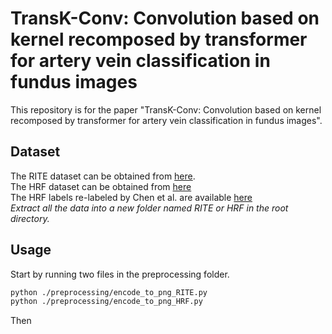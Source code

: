 # TransK-Conv: Convolution based on kernel recomposed by transformer for artery vein classification in fundus images
This repository is for the paper "TransK-Conv: Convolution based on kernel recomposed by transformer for artery vein classification in fundus images".
## Dataset
The RITE dataset can be obtained from [here](https://medicine.uiowa.edu/eye/rite-dataset).<br>
The HRF dataset can be obtained from [here](https://www5.cs.fau.de/research/data/fundus-images/)<br>
The HRF labels re-labeled by Chen et al. are available [here](https://github.com/o0t1ng0o/TW-GAN.git)<br>
*Extract all the data into a new folder named RITE or HRF in the root directory.*<br>
## Usage
Start by running two files in the preprocessing folder.<br>
```bash
python ./preprocessing/encode_to_png_RITE.py
python ./preprocessing/encode_to_png_HRF.py
```
Then
